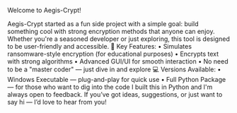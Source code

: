 Welcome to Aegis-Crypt!

Aegis-Crypt started as a fun side project with a simple goal: build something cool with strong encryption methods that anyone can enjoy. Whether you're a seasoned developer or just exploring, this tool is designed to be user-friendly and accessible.
🔐 Key Features:
• 	Simulates ransomware-style encryption (for educational purposes)
• 	Encrypts text with strong algorithms
• 	Advanced GUI/UI for smooth interaction
• 	No need to be a "master coder" — just dive in and explore
💻 Versions Available:
• 	Windows Executable — plug-and-play for quick use
• 	Full Python Package — for those who want to dig into the code
I built this in Python and I'm always open to feedback. If you’ve got ideas, suggestions, or just want to say hi — I’d love to hear from you!
